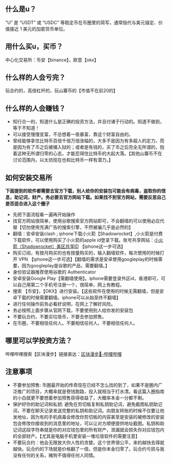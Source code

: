 
## 什么是u？
“U” 是 “USDT” 或 “USDC” 等稳定币在币圈里的简写，通常指代与美元锚定、价值接近 1 美元的加密货币单位。

## 用什么买u，买币？
中心化交易所：币安【binance】，欧意【okx】

## 什么样的人会亏完？
玩合约的，高倍杠杆的，玩山寨币的【市值不在前20的】

## 什么样的人会赚钱？
- 知行合一的，知道什么是正确的投资方法，并且付诸于行动的。知道不做到，等于不知道！
- 可以接受慢慢变富，不总想着一夜暴富，靠这个财富自由的。
- 曾经能够拿住比特币百倍千倍万倍涨幅的，大多不是因为有多超人的定力，而是因为有了币之后被捕入狱的；或者是有钱的，买了币之后完全无所谓的，抱着这种无所谓归零的心态，才能忍得住比特币的大起大落。【其他山寨币不在讨论范围内，以太坊现在也和比特币一样有潜力。】

## 如何安装交易所
**下面提到的软件都需要去官方下载，别人给你的安装包可能会有病毒，盗取你的信息，助记词，财产。务必要去官方网站下载。如果找不到官方网站，需要反思自己是否适合进入这个圈子**
- 先把下面流程看一遍再开始操作
- 找官方网站很简单，使用谷歌搜索官方网站即可，不会翻墙的可以使用必应代替【切勿使用充满广告的搜索引擎，不然被骗几乎是必然的】
- 翻墙：安卓安装clash ; iphone下载小火箭【Shadowrocket】,小火箭是付费下载软件，可以使用购买了小火箭的apple id登录下载。账号共享网站：[小火箭（Shadowrocket）美区共享ID](https://ids.ailiao.eu/) 【iphone这一步可选】
- 购买订阅，有按月购买的也有按量购买的，输入翻墙软件，每次使用的时候打开 VPN 【iphone这一步可选】【翻墙的需求是安卓使用googleplay的时候需要，因为googleplay是谷歌的产品，需要翻墙。】
- 身份验证器推荐使用谷歌的 Authenticator
- 安卓安装Google Play【需翻墙使用】。iphone需要登录外区id，香港即可，可以自己用第二个手机号注册一个，很简单，网上有教程。
- 搜索 【币安】，【OKX】进行安装。【这些软件在使用的时候无需翻墙，但是安卓下载的时候需要翻墙。iphone可以从始至终不翻墙】
- 进行任何操作前务必看好说明，在网上了解好风险。
- 务必按照上面步骤从官网下载，不要使用别人给你发的安装包
- 不要玩合约，不要买垃圾币，不要去参加预售。
- 在币圈，不要相信任何人。不要相信任何人。不要相信任何人。

## 哪里可以学投资方法？
哔哩哔哩搜索【区块漫步】链接直达：[区块漫步🚶-哔哩哔哩](https://space.bilibili.com/3546751971625118)

## 注意事项
- 不要参加预售: 币圈最开始的传奇现在已经不怎么找的到了，如果不是圈内广泛推广的项目，大概率就是卷钱跑路，投入就相当于打水漂。看这篇入圈指南的小白就更不要想着参加预售获得收益了，大概率本金一分都不剩。
- 保护好你的助记词和私钥: 避免在剪切板复制私钥助记词，避免截图私钥助记词，不要在聊天记录发送完整的私钥和助记词。向朋友转账的时候不仅要让他发地址，因为有的手机病毒会修改你剪切板的内容甚至是安装的被修改的安装包会修改你接收到的消息里的地址，可以让对方顺便提供地址截图。私钥和助记词这段字符串就是你的对应钱包里的所有财产，泄漏就会损失你对应钱包内的全部财产。【尤其是电脑手机里安装一堆垃圾软件的需要注意】
- 不要玩合约：他会无限放大你人性的贪婪。这个世界很公平，来的越快去得就越快。玩合约的下场就是价格翻了一倍，但是你本金归零了。玩合约亏损与我没有任何的关系，赌狗不值得任何人同情。